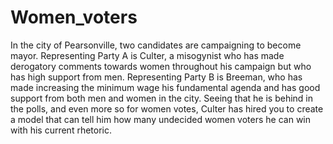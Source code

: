 # Women_voters
In the city of Pearsonville, two candidates are campaigning to become mayor. Representing Party A is Culter, a misogynist who has made derogatory comments towards women throughout his campaign but who has high support from men. Representing Party B is Breeman, who has made increasing the minimum wage his fundamental agenda and has good support from both men and women in the city. Seeing that he is behind in the polls, and even more so for women votes, Culter has hired you to create a model that can tell him how many undecided women voters he can win with his current rhetoric. 
